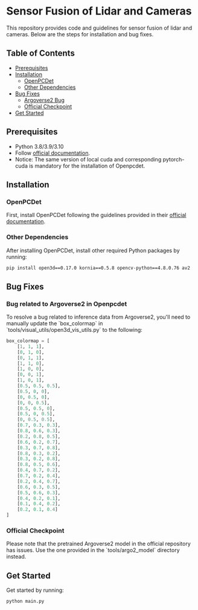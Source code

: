 # Sensor Fusion of Lidar and Cameras

This repository provides code and guidelines for sensor fusion of lidar and cameras. Below are the steps for installation and bug fixes.

## Table of Contents

- [Prerequisites](#prerequisites)
- [Installation](#installation)
  - [OpenPCDet](#openpcdet)
  - [Other Dependencies](#other-dependencies)
- [Bug Fixes](#bug-fixes)
  - [Argoverse2 Bug](#bug-related-to-argoverse2-in-openpcdet)
  - [Official Checkpoint](#official-checkpoint)
- [Get Started](#get-started)

## Prerequisites

- Python 3.8/3.9/3.10
- Follow [official documentation](https://github.com/open-mmlab/OpenPCDet/blob/master/docs/INSTALL.md).
- Notice: The same version of local cuda and corresponding pytorch-cuda is mandatory for the installation of Openpcdet.

## Installation

### OpenPCDet

First, install OpenPCDet following the guidelines provided in their [official documentation](https://github.com/open-mmlab/OpenPCDet/blob/master/docs/INSTALL.md).

### Other Dependencies

After installing OpenPCDet, install other required Python packages by running:

```bash
pip install open3d==0.17.0 kornia==0.5.8 opencv-python==4.8.0.76 av2
```

## Bug Fixes

### Bug related to Argoverse2 in Openpcdet

To resolve a bug related to inference data from Argoverse2, you'll need to manually update the \`box_colormap\` in \`tools/visual_utils/open3d_vis_utils.py\` to the following:

```python
box_colormap = [
    [1, 1, 1],
    [0, 1, 0],
    [0, 1, 1],
    [1, 1, 0],
    [1, 0, 0],
    [0, 0, 1],
    [1, 0, 1],
    [0.5, 0.5, 0.5],
    [0.5, 0, 0],
    [0, 0.5, 0],
    [0, 0, 0.5],
    [0.5, 0.5, 0],
    [0.5, 0, 0.5],
    [0, 0.5, 0.5],
    [0.7, 0.3, 0.3],
    [0.8, 0.6, 0.3],
    [0.2, 0.8, 0.5],
    [0.6, 0.2, 0.7],
    [0.3, 0.7, 0.8],
    [0.8, 0.3, 0.2],
    [0.3, 0.2, 0.8],
    [0.8, 0.5, 0.6],
    [0.4, 0.7, 0.2],
    [0.7, 0.2, 0.4],
    [0.2, 0.4, 0.7],
    [0.6, 0.3, 0.5],
    [0.5, 0.6, 0.3],
    [0.4, 0.2, 0.1],
    [0.1, 0.4, 0.2],
    [0.2, 0.1, 0.4]
]
```


### Official Checkpoint

Please note that the pretrained Argoverse2 model in the official repository has issues. Use the one provided in the \`tools/argo2_model\` directory instead.

## Get Started
Get started by running:
```python
python main.py
```